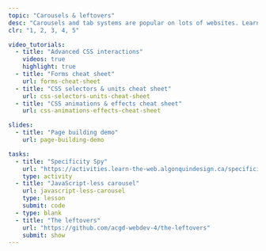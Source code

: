 ```yaml
---
topic: "Carousels & leftovers"
desc: "Carousels and tab systems are popular on lots of websites. Learn to implement a functional and reusable carousel without JavaScript."
clr: "1, 2, 3, 4, 5"

video_tutorials:
  - title: "Advanced CSS interactions"
    videos: true
    highlight: true
  - title: "Forms cheat sheet"
    url: forms-cheat-sheet
  - title: "CSS selectors & units cheat sheet"
    url: css-selectors-units-cheat-sheet
  - title: "CSS animations & effects cheat sheet"
    url: css-animations-effects-cheat-sheet

slides:
  - title: "Page building demo"
    url: page-building-demo

tasks:
  - title: "Specificity Spy"
    url: "https://activities.learn-the-web.algonquindesign.ca/specificity-spy/"
    type: activity
  - title: "JavaScript-less carousel"
    url: javascript-less-carousel
    type: lesson
    submit: code
  - type: blank
  - title: "The leftovers"
    url: "https://github.com/acgd-webdev-4/the-leftovers"
    submit: show
---
```

